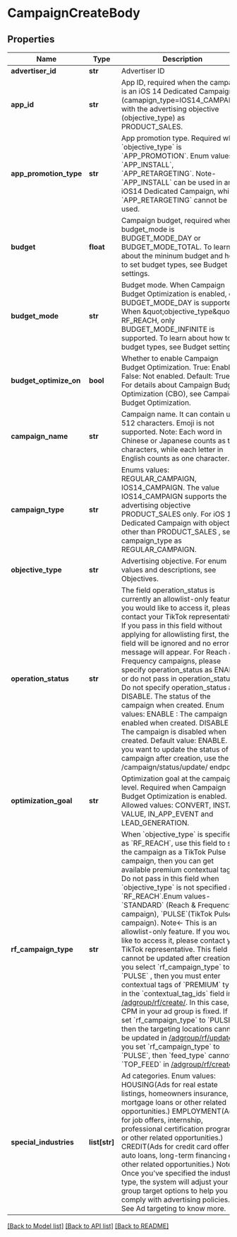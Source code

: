 # CampaignCreateBody

## Properties
Name | Type | Description | Notes
------------ | ------------- | ------------- | -------------
**advertiser_id** | **str** | Advertiser ID | [required] 
**app_id** | **str** | App ID, required when the campaign is an iOS 14 Dedicated Campaign (camapign_type&#x3D;IOS14_CAMPAIGN) with the advertising objective (objective_type) as PRODUCT_SALES. | [optional] 
**app_promotion_type** | **str** | App promotion type. Required when &#x60;objective_type&#x60; is &#x60;APP_PROMOTION&#x60;. Enum values- &#x60;APP_INSTALL&#x60;, &#x60;APP_RETARGETING&#x60;. Note- &#x60;APP_INSTALL&#x60; can be used in an iOS14 Dedicated Campaign, while &#x60;APP_RETARGETING&#x60; cannot be used. | [optional] 
**budget** | **float** | Campaign budget, required when budget_mode is BUDGET_MODE_DAY or BUDGET_MODE_TOTAL. To learn about the mininum budget and how to set budget types, see Budget settings. | [optional] 
**budget_mode** | **str** | Budget mode. When Campaign Budget Optimization is enabled, only BUDGET_MODE_DAY is supported. When \&quot;objective_type\&quot; is RF_REACH, only BUDGET_MODE_INFINITE is supported. To learn about how to set budget types, see Budget setting. | [optional] 
**budget_optimize_on** | **bool** | Whether to enable Campaign Budget Optimization. True: Enabled. False: Not enabled. Default: True. For details about Campaign Budget Optimization (CBO), see Campaign Budget Optimization. | [optional] 
**campaign_name** | **str** | Campaign name. It can contain up to 512 characters. Emoji is not supported. Note: Each word in Chinese or Japanese counts as two characters, while each letter in English counts as one character. | [required] 
**campaign_type** | **str** | Enums values: REGULAR_CAMPAIGN, IOS14_CAMPAIGN. The value IOS14_CAMPAIGN supports the advertising objective PRODUCT_SALES only. For iOS 14 Dedicated Campaign with objectives other than PRODUCT_SALES , set campaign_type as REGULAR_CAMPAIGN. | [optional] 
**objective_type** | **str** | Advertising objective. For enum values and descriptions, see Objectives. | [required] 
**operation_status** | **str** | The field operation_status is currently an allowlist-only feature. If you would like to access it, please contact your TikTok representative. If you pass in this field without applying for allowlisting first, the field will be ignored and no error message will appear. For Reach &amp; Frequency campaigns, please specify operation_status as ENABLE or do not pass in operation_status. Do not specify operation_status as DISABLE.  The status of the campaign when created. Enum values: ENABLE : The campaign is enabled when created. DISABLE : The campaign is disabled when created. Default value: ENABLE. If you want to update the status of the campaign after creation, use the /campaign/status/update/ endpoint. | [optional] 
**optimization_goal** | **str** | Optimization goal at the campaign level. Required when Campaign Budget Optimization is enabled. Allowed values: CONVERT, INSTALL, VALUE, IN_APP_EVENT and LEAD_GENERATION. | [optional] 
**rf_campaign_type** | **str** | When &#x60;objective_type&#x60; is specified as &#x60;RF_REACH&#x60;, use this field to set the campaign as a TikTok Pulse campaign, then you can get available premium contextual tags. Do not pass in this field when &#x60;objective_type&#x60; is not specified as &#x60;RF_REACH&#x60;.Enum values- &#x60;STANDARD&#x60; (Reach &amp; Frequency campaign), &#x60;PULSE&#x60;(TikTok Pulse campaign). Note&lt;- This is an allowlist-only feature. If you would like to access it, please contact your TikTok representative. This field cannot be updated after creation. If you select &#x60;rf_campaign_type&#x60; to &#x60;PULSE&#x60; , then you must enter contextual tags of &#x60;PREMIUM&#x60; type in the &#x60;contextual_tag_ids&#x60;  field in [/adgroup/rf/create/](https://ads.tiktok.com/marketing_api/docs?id&#x3D;1738235338194945). In this case, the CPM in your ad group is fixed. If you set &#x60;rf_campaign_type&#x60; to &#x60;PULSE&#x60;, then the targeting locations cannot be updated in  [/adgroup/rf/update/](https://ads.tiktok.com/marketing_api/docs?id&#x3D;1738235402874882). If you set &#x60;rf_campaign_type&#x60; to &#x60;PULSE&#x60;, then &#x60;feed_type&#x60; cannot be &#x60;TOP_FEED&#x60; in  [/adgroup/rf/create/](https://ads.tiktok.com/marketing_api/docs?id&#x3D;1738235338194945). | [optional] 
**special_industries** | **list[str]** | Ad categories. Enum values: HOUSING(Ads for real estate listings, homeowners insurance, mortgage loans or other related opportunities.) EMPLOYMENT(Ads for job offers, internship, professional certification programs or other related opportunities.) CREDIT(Ads for credit card offers, auto loans, long-term financing or other related opportunities.) Note: Once you&#x27;ve specified the industry type, the system will adjust your ad group target options to help you comply with advertising policies. See Ad targeting to know more. | [optional] 

[[Back to Model list]](../README.md#documentation-for-models) [[Back to API list]](../README.md#documentation-for-api-endpoints) [[Back to README]](../README.md)

